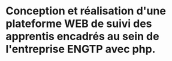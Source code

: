# Conception et réalisation d'une plateforme WEB de suivi des apprentis encadrés au sein de l'entreprise ENGTP avec php.